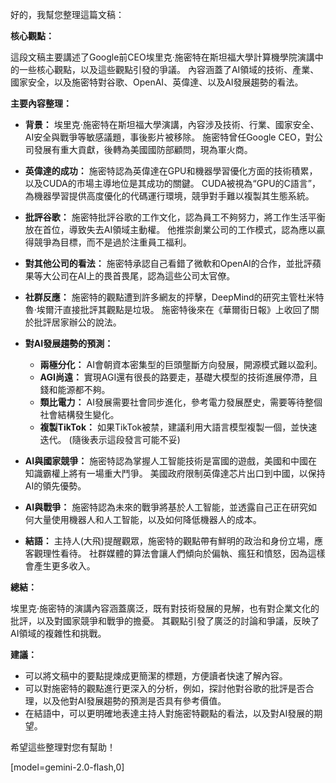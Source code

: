 好的，我幫您整理這篇文稿：

**核心觀點：**

這段文稿主要講述了Google前CEO埃里克·施密特在斯坦福大學計算機學院演講中的一些核心觀點，以及這些觀點引發的爭議。 內容涵蓋了AI領域的技術、產業、國家安全，以及施密特對谷歌、OpenAI、英偉達、以及AI發展趨勢的看法。

**主要內容整理：**

*   **背景：** 埃里克·施密特在斯坦福大學演講，內容涉及技術、行業、國家安全、AI安全與戰爭等敏感議題，事後影片被移除。 施密特曾任Google CEO，對公司發展有重大貢獻，後轉為美國國防部顧問，現為軍火商。

*   **英偉達的成功：** 施密特認為英偉達在GPU和機器學習優化方面的技術積累，以及CUDA的市場主導地位是其成功的關鍵。 CUDA被視為“GPU的C語言”，為機器學習提供高度優化的代碼運行環境，競爭對手難以複製其生態系統。

*   **批評谷歌：** 施密特批評谷歌的工作文化，認為員工不夠努力，將工作生活平衡放在首位，導致失去AI領域主動權。 他推崇創業公司的工作模式，認為應以贏得競爭為目標，而不是過於注重員工福利。

*   **對其他公司的看法：** 施密特承認自己看錯了微軟和OpenAI的合作，並批評蘋果等大公司在AI上的畏首畏尾，認為這些公司太官僚。

*   **社群反應：** 施密特的觀點遭到許多網友的抨擊，DeepMind的研究主管杜米特魯·埃爾汗直接批評其觀點是垃圾。 施密特後來在《華爾街日報》上收回了關於批評居家辦公的說法。

*   **對AI發展趨勢的預測：**
    *   **兩極分化：** AI會朝資本密集型的巨頭壟斷方向發展，開源模式難以盈利。
    *   **AGI尚遠：** 實現AGI還有很長的路要走，基礎大模型的技術進展停滯，且錢和能源都不夠。
    *   **類比電力：** AI發展需要社會同步進化，參考電力發展歷史，需要等待整個社會結構發生變化。
    *   **複製TikTok：** 如果TikTok被禁，建議利用大語言模型複製一個，並快速迭代。 (隨後表示這段發言可能不妥)

*   **AI與國家競爭：** 施密特認為掌握人工智能技術是富國的遊戲，美國和中國在知識霸權上將有一場重大鬥爭。 美國政府限制英偉達芯片出口到中國，以保持AI的領先優勢。

*   **AI與戰爭：** 施密特認為未來的戰爭將基於人工智能，並透露自己正在研究如何大量使用機器人和人工智能，以及如何降低機器人的成本。

*   **結語：** 主持人(大飛)提醒觀眾，施密特的觀點帶有鮮明的政治和身份立場，應客觀理性看待。 社群媒體的算法會讓人們傾向於偏執、瘋狂和憤怒，因為這樣會產生更多收入。

**總結：**

埃里克·施密特的演講內容涵蓋廣泛，既有對技術發展的見解，也有對企業文化的批評，以及對國家競爭和戰爭的擔憂。 其觀點引發了廣泛的討論和爭議，反映了AI領域的複雜性和挑戰。

**建議：**

*   可以將文稿中的要點提煉成更簡潔的標題，方便讀者快速了解內容。
*   可以對施密特的觀點進行更深入的分析，例如，探討他對谷歌的批評是否合理，以及他對AI發展趨勢的預測是否具有參考價值。
*   在結語中，可以更明確地表達主持人對施密特觀點的看法，以及對AI發展的期望。

希望這些整理對您有幫助！

[model=gemini-2.0-flash,0]
